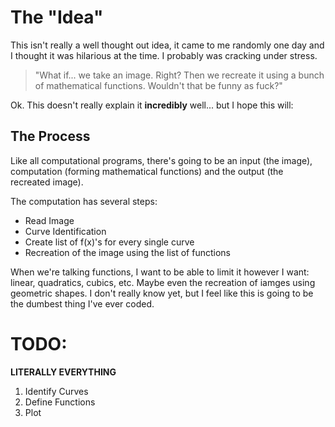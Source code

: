 # The "Idea"

This isn't really a well thought out idea, it came to me randomly one day and I thought it was hilarious at the time. I probably was cracking under stress.

> "What if... we take an image. Right? Then we recreate it using a bunch of mathematical functions. Wouldn't that be funny as fuck?"

Ok. This doesn't really explain it **incredibly** well... but I hope this will:

## The Process

Like all computational programs, there's going to be an input (the image), computation (forming mathematical functions) and the output (the recreated image).

The computation has several steps:
- Read Image
- Curve Identification
- Create list of f(x)'s for every single curve
- Recreation of the image using the list of functions

When we're talking functions, I want to be able to limit it however I want: linear, quadratics, cubics, etc. Maybe even the recreation of iamges using geometric shapes. I don't really know yet, but I feel like this is going to be the dumbest thing I've ever coded.


# TODO:
**LITERALLY EVERYTHING**

1. Identify Curves
2. Define Functions
3. Plot
